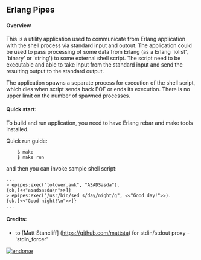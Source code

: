 ## Erlang Pipes

#### Overview

This is a utility application used to communicate from Erlang application with the shell process via standard input and outout. The application could be used to pass processing of some data from Erlang (as a Erlang 'iolist', 'binary' or 'string') to some external shell script. The script need to be executable and able to take input from the standard input and send the resulting output to the standard output.

The application spawns a separate process for execution of the shell script, which dies when script sends back EOF or ends its execution. There is no upper limit on the number of spawned processes.

#### Quick start:

To build and run application, you need to have Erlang rebar and make tools installed.

Quick run guide:

        $ make
        $ make run

and then you can invoke sample shell script:

    ...
    > epipes:exec("tolower.awk", "ASADSasda").
    {ok,[<<"asadsasda\n">>]}
    > epipes:exec("/usr/bin/sed s/day/night/g", <<"Good day!">>).
    {ok,[<<"Good night!\n">>]}
    ...

#### Credits:

- to [Matt Stancliff] (https://github.com/mattsta) for stdin/stdout proxy - 'stdin_forcer'

[![endorse](http://api.coderwall.com/systra/endorse.png)](http://coderwall.com/systra)
